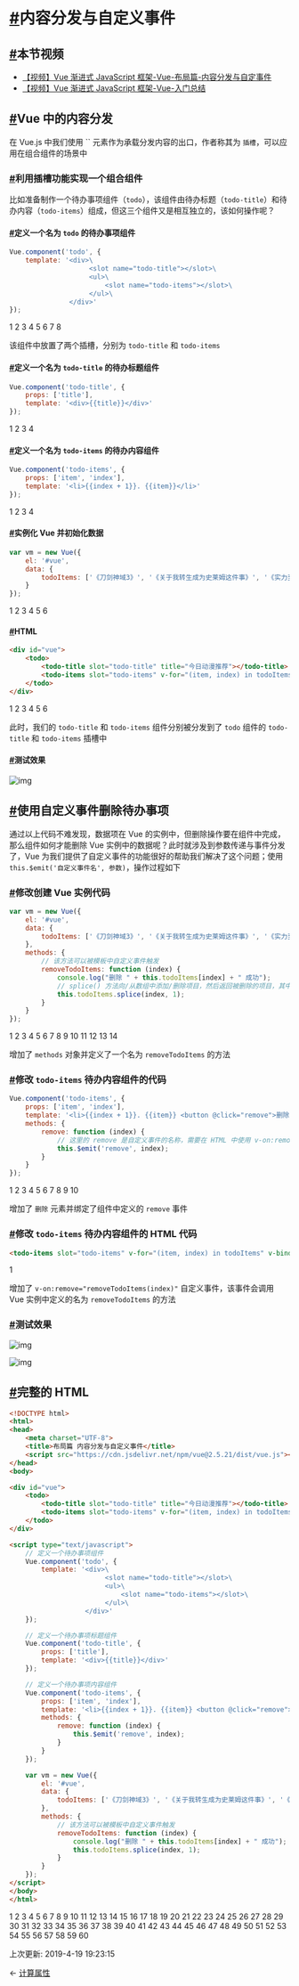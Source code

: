 # [#](https://funtl.com/zh/vue/内容分发与自定义事件.html#内容分发与自定义事件)内容分发与自定义事件

## [#](https://funtl.com/zh/vue/内容分发与自定义事件.html#本节视频)本节视频

- [【视频】Vue 渐进式 JavaScript 框架-Vue-布局篇-内容分发与自定事件](https://www.bilibili.com/video/av43659820/)
- [【视频】Vue 渐进式 JavaScript 框架-Vue-入门总结](https://www.bilibili.com/video/av43660011/)

## [#](https://funtl.com/zh/vue/内容分发与自定义事件.html#vue-中的内容分发)Vue 中的内容分发

在 Vue.js 中我们使用 `` 元素作为承载分发内容的出口，作者称其为 `插槽`，可以应用在组合组件的场景中

### [#](https://funtl.com/zh/vue/内容分发与自定义事件.html#利用插槽功能实现一个组合组件)利用插槽功能实现一个组合组件

比如准备制作一个待办事项组件（`todo`），该组件由待办标题（`todo-title`）和待办内容（`todo-items`）组成，但这三个组件又是相互独立的，该如何操作呢？

#### [#](https://funtl.com/zh/vue/内容分发与自定义事件.html#定义一个名为-todo-的待办事项组件)定义一个名为 `todo` 的待办事项组件

```javascript
Vue.component('todo', {
    template: '<div>\
                    <slot name="todo-title"></slot>\
                    <ul>\
                        <slot name="todo-items"></slot>\
                    </ul>\
               </div>'
});
```

1
2
3
4
5
6
7
8

该组件中放置了两个插槽，分别为 `todo-title` 和 `todo-items`

#### [#](https://funtl.com/zh/vue/内容分发与自定义事件.html#定义一个名为-todo-title-的待办标题组件)定义一个名为 `todo-title` 的待办标题组件

```javascript
Vue.component('todo-title', {
    props: ['title'],
    template: '<div>{{title}}</div>'
});
```

1
2
3
4

#### [#](https://funtl.com/zh/vue/内容分发与自定义事件.html#定义一个名为-todo-items-的待办内容组件)定义一个名为 `todo-items` 的待办内容组件

```javascript
Vue.component('todo-items', {
    props: ['item', 'index'],
    template: '<li>{{index + 1}}. {{item}}</li>'
});
```

1
2
3
4

#### [#](https://funtl.com/zh/vue/内容分发与自定义事件.html#实例化-vue-并初始化数据)实例化 Vue 并初始化数据

```javascript
var vm = new Vue({
    el: '#vue',
    data: {
        todoItems: ['《刀剑神域3》', '《关于我转生成为史莱姆这件事》', '《实力至上主义教室》']
    }
});
```

1
2
3
4
5
6

#### [#](https://funtl.com/zh/vue/内容分发与自定义事件.html#html)HTML

```html
<div id="vue">
    <todo>
        <todo-title slot="todo-title" title="今日动漫推荐"></todo-title>
        <todo-items slot="todo-items" v-for="(item, index) in todoItems" v-bind:item="item" v-bind:index="index" :key="index"></todo-items>
    </todo>
</div>
```

1
2
3
4
5
6

此时，我们的 `todo-title` 和 `todo-items` 组件分别被分发到了 `todo` 组件的 `todo-title` 和 `todo-items` 插槽中

#### [#](https://funtl.com/zh/vue/内容分发与自定义事件.html#测试效果)测试效果

![img](https://funtl.com/assets/Lusifer_20181223153256.png)

## [#](https://funtl.com/zh/vue/内容分发与自定义事件.html#使用自定义事件删除待办事项)使用自定义事件删除待办事项

通过以上代码不难发现，数据项在 Vue 的实例中，但删除操作要在组件中完成，那么组件如何才能删除 Vue 实例中的数据呢？此时就涉及到参数传递与事件分发了，Vue 为我们提供了自定义事件的功能很好的帮助我们解决了这个问题；使用 `this.$emit('自定义事件名', 参数)`，操作过程如下

### [#](https://funtl.com/zh/vue/内容分发与自定义事件.html#修改创建-vue-实例代码)修改创建 Vue 实例代码

```javascript
var vm = new Vue({
    el: '#vue',
    data: {
        todoItems: ['《刀剑神域3》', '《关于我转生成为史莱姆这件事》', '《实力至上主义教室》']
    },
    methods: {
        // 该方法可以被模板中自定义事件触发
        removeTodoItems: function (index) {
            console.log("删除 " + this.todoItems[index] + " 成功");
            // splice() 方法向/从数组中添加/删除项目，然后返回被删除的项目，其中 index 为添加/删除项目的位置，1 表示删除的数量
            this.todoItems.splice(index, 1);
        }
    }
});
```

1
2
3
4
5
6
7
8
9
10
11
12
13
14

增加了 `methods` 对象并定义了一个名为 `removeTodoItems` 的方法

### [#](https://funtl.com/zh/vue/内容分发与自定义事件.html#修改-todo-items-待办内容组件的代码)修改 `todo-items` 待办内容组件的代码

```javascript
Vue.component('todo-items', {
    props: ['item', 'index'],
    template: '<li>{{index + 1}}. {{item}} <button @click="remove">删除</button></li>',
    methods: {
        remove: function (index) {
            // 这里的 remove 是自定义事件的名称，需要在 HTML 中使用 v-on:remove 的方式指派
            this.$emit('remove', index);
        }
    }
});
```

1
2
3
4
5
6
7
8
9
10

增加了 `删除` 元素并绑定了组件中定义的 `remove` 事件

### [#](https://funtl.com/zh/vue/内容分发与自定义事件.html#修改-todo-items-待办内容组件的-html-代码)修改 `todo-items` 待办内容组件的 HTML 代码

```html
<todo-items slot="todo-items" v-for="(item, index) in todoItems" v-bind:item="item" v-bind:index="index" :key="index" v-on:remove="removeTodoItems(index)"></todo-items>
```

1

增加了 `v-on:remove="removeTodoItems(index)"` 自定义事件，该事件会调用 Vue 实例中定义的名为 `removeTodoItems` 的方法

### [#](https://funtl.com/zh/vue/内容分发与自定义事件.html#测试效果-2)测试效果

![img](https://funtl.com/assets/Lusifer_20181223160154.png)

![img](https://funtl.com/assets/Lusifer_20181223160252.png)

## [#](https://funtl.com/zh/vue/内容分发与自定义事件.html#完整的-html)完整的 HTML

```html
<!DOCTYPE html>
<html>
<head>
    <meta charset="UTF-8">
    <title>布局篇 内容分发与自定义事件</title>
    <script src="https://cdn.jsdelivr.net/npm/vue@2.5.21/dist/vue.js"></script>
</head>
<body>

<div id="vue">
    <todo>
        <todo-title slot="todo-title" title="今日动漫推荐"></todo-title>
        <todo-items slot="todo-items" v-for="(item, index) in todoItems" v-bind:item="item" v-bind:index="index" :key="index" v-on:remove="removeTodoItems(index)"></todo-items>
    </todo>
</div>

<script type="text/javascript">
    // 定义一个待办事项组件
    Vue.component('todo', {
        template: '<div>\
                        <slot name="todo-title"></slot>\
                        <ul>\
                            <slot name="todo-items"></slot>\
                        </ul>\
                   </div>'
    });

    // 定义一个待办事项标题组件
    Vue.component('todo-title', {
        props: ['title'],
        template: '<div>{{title}}</div>'
    });

    // 定义一个待办事项内容组件
    Vue.component('todo-items', {
        props: ['item', 'index'],
        template: '<li>{{index + 1}}. {{item}} <button @click="remove">删除</button></li>',
        methods: {
            remove: function (index) {
                this.$emit('remove', index);
            }
        }
    });

    var vm = new Vue({
        el: '#vue',
        data: {
            todoItems: ['《刀剑神域3》', '《关于我转生成为史莱姆这件事》', '《实力至上主义教室》']
        },
        methods: {
            // 该方法可以被模板中自定义事件触发
            removeTodoItems: function (index) {
                console.log("删除 " + this.todoItems[index] + " 成功");
                this.todoItems.splice(index, 1);
            }
        }
    });
</script>
</body>
</html>
```

1
2
3
4
5
6
7
8
9
10
11
12
13
14
15
16
17
18
19
20
21
22
23
24
25
26
27
28
29
30
31
32
33
34
35
36
37
38
39
40
41
42
43
44
45
46
47
48
49
50
51
52
53
54
55
56
57
58
59
60

上次更新: 2019-4-19 19:23:15

← [计算属性](https://funtl.com/zh/vue/计算属性.html)